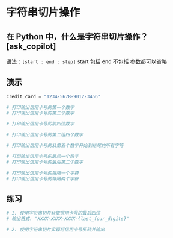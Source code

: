 # 字符串切片操作

## 在 Python 中，什么是字符串切片操作？[ask_copilot]

语法：`[start : end : step]`
start 包括
end 不包括
参数都可以省略

## 演示

```py
credit_card = "1234-5678-9012-3456"

# 打印输出信用卡号的第一个数字
# 打印输出信用卡号的第二个数字

# 打印输出信用卡号的前四位数字

# 打印输出信用卡号的第二组四个数字

# 打印输出信用卡号的从第五个数字开始到结尾的所有字符

# 打印输出信用卡号的最后一个数字
# 打印输出信用卡号的最后第二个数字

# 打印输出信用卡号的每隔一个字符
# 打印输出信用卡号的每隔两个字符

```

## 练习

```py
# 1. 使用字符串切片获取信用卡号的最后四位
# 输出格式: "XXXX-XXXX-XXXX-{last_four_digits}"
```

```py
# 2. 使用字符串切片实现将信用卡号反转并输出
```
